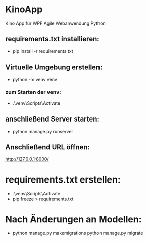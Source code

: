 # KinoApp
Kino App für WPF Agile Webanwendung Python

## requirements.txt installieren:
- pip install -r requirements.txt

## Virtuelle Umgebung erstellen:
- python -m venv venv

### zum Starten der venv:
- .\venv\Scripts\Activate

## anschließend Server starten:
- python manage.py runserver

## Anschließend URL öffnen:
http://127.0.0.1:8000/




# requirements.txt erstellen:
- .\venv\Scripts\Activate
- pip freeze > requirements.txt

# Nach Änderungen an Modellen:
- python manage.py makemigrations
python manage.py migrate